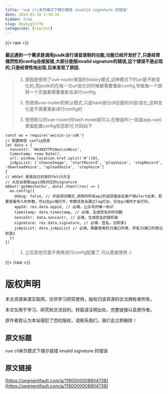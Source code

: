 ```yaml
---
title: 'vue cli单页模式下偶尔报错 invalid signature 的错误' 
date: 2019-01-18 2:30:34
hidden: true
slug: doykygln7f6
categories: [reprint]
---
```


{{< raw >}}

                    
<h4>最近遇到一个需求是调用jssdk进行语音录制的功能,功能已经开发好了,只是经常偶然性的config会报报错,大部分是报invalid signature的错误,这个错误不是必现的,只是经常性地出现.后来发现了原因.</h4>
<blockquote><ol>
<li><p>原因是使用了vue-router里面的history模式,这种模式下的url是不断变化的,而jssdk的在每一次url变化的时候都需要重新config,导致每一个跳转一个页面都需要重新去进行config,</p></li>
<li><p>而使用vue-router的默认模式,只是hash部分(#后面的内容)变化,这种变化是不需要重新进行config的</p></li>
<li><p>使用默认的vue-router的hash mode就可以,在根组件(一般是app.vue)里面配置config信息即可,代码如下</p></li>
</ol></blockquote>
<div class="widget-codetool" style="display:none;">
      <div class="widget-codetool--inner">
      <span class="selectCode code-tool" data-toggle="tooltip" data-placement="top" title="" data-original-title="全选"></span>
      <span type="button" class="copyCode code-tool" data-toggle="tooltip" data-placement="top" data-clipboard-text="const wx = require('weixin-js-sdk')
// 配置微信 config信息
let data = {
  noncestr: 'Wm3WZYTPz0wzccnWsss',
  timestamp: +new Date(),
  url: window.location.href.split('#')[0],
  jsApiList: ['chooseImage', 'startRecord', 'playVoice', 'stopRecord', 'downloadVoice', 'uploadVoice', 'stopVoice']
}
// m6Get 是我自己封装的fetch方法
// 从后台获取appid和对应的signature
m6Get('getWechatSu', data).then((res) => {
  wx.config({
    debug: false, // 开启调试模式,调用的所有api的返回值会在客户端alert出来，若要查看传入的参数，可以在pc端打开，参数信息会通过log打出，仅在pc端时才会打印。
    appId: res.data.appid, // 必填，公众号的唯一标识
    timestamp: data.timestamp, // 必填，生成签名的时间戳
    nonceStr: data.noncestr, // 必填，生成签名的随机串
    signature: res.data.signature, // 必填，签名，见附录1
    jsApiList: data.jsApiList // 必填，需要使用的JS接口列表，所有JS接口列表见附录2
  })
})" title="" data-original-title="复制"></span>
      <span type="button" class="saveToNote code-tool" data-toggle="tooltip" data-placement="top" title="" data-original-title="放进笔记"></span>
      </div>
      </div><pre class="hljs stylus"><code>const wx = require(<span class="hljs-string">'weixin-js-sdk'</span>)
<span class="hljs-comment">// 配置微信 config信息</span>
let data = {
  noncestr: <span class="hljs-string">'Wm3WZYTPz0wzccnWsss'</span>,
  timestamp: +new Date(),
  url: window<span class="hljs-selector-class">.location</span><span class="hljs-selector-class">.href</span><span class="hljs-selector-class">.split</span>(<span class="hljs-string">'#'</span>)[<span class="hljs-number">0</span>],
  jsApiList: [<span class="hljs-string">'chooseImage'</span>, <span class="hljs-string">'startRecord'</span>, <span class="hljs-string">'playVoice'</span>, <span class="hljs-string">'stopRecord'</span>, <span class="hljs-string">'downloadVoice'</span>, <span class="hljs-string">'uploadVoice'</span>, <span class="hljs-string">'stopVoice'</span>]
}
<span class="hljs-comment">// m6Get 是我自己封装的fetch方法</span>
<span class="hljs-comment">// 从后台获取appid和对应的signature</span>
<span class="hljs-function"><span class="hljs-title">m6Get</span><span class="hljs-params">(<span class="hljs-string">'getWechatSu'</span>, data)</span></span>.then((res) =&gt; {
  wx.config({
    debug: false, <span class="hljs-comment">// 开启调试模式,调用的所有api的返回值会在客户端alert出来，若要查看传入的参数，可以在pc端打开，参数信息会通过log打出，仅在pc端时才会打印。</span>
    appId: res<span class="hljs-selector-class">.data</span><span class="hljs-selector-class">.appid</span>, <span class="hljs-comment">// 必填，公众号的唯一标识</span>
    timestamp: data<span class="hljs-selector-class">.timestamp</span>, <span class="hljs-comment">// 必填，生成签名的时间戳</span>
    nonceStr: data<span class="hljs-selector-class">.noncestr</span>, <span class="hljs-comment">// 必填，生成签名的随机串</span>
    signature: res<span class="hljs-selector-class">.data</span><span class="hljs-selector-class">.signature</span>, <span class="hljs-comment">// 必填，签名，见附录1</span>
    jsApiList: data<span class="hljs-selector-class">.jsApiList</span> <span class="hljs-comment">// 必填，需要使用的JS接口列表，所有JS接口列表见附录2</span>
  })
})</code></pre>
<blockquote><ol><li><p>之后其他页面不用再进行config配置了,可以直接使用 :)</p></li></ol></blockquote>

                
{{< /raw >}}

# 版权声明
本文资源来源互联网，仅供学习研究使用，版权归该资源的合法拥有者所有，

本文仅用于学习、研究和交流目的。转载请注明出处、完整链接以及原作者。

原作者若认为本站侵犯了您的版权，请联系我们，我们会立即删除！

## 原文标题
vue cli单页模式下偶尔报错 invalid signature 的错误

## 原文链接
[https://segmentfault.com/a/1190000008804738](https://segmentfault.com/a/1190000008804738)

